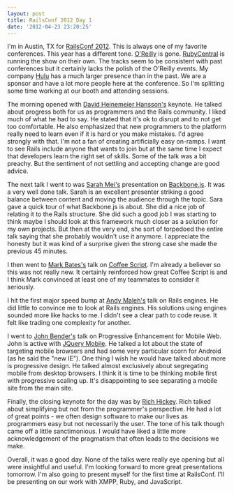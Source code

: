 ```yaml
---
layout: post
title: RailsConf 2012 Day 1
date: '2012-04-23 23:20:25'
---
```


I'm in Austin, TX for [RailsConf 2012][1]. This is always one of my favorite conferences. This year has a different tone. [O'Reilly][2] is gone. [RubyCentral][3] is running the show on their own. The tracks seem to be consistent with past conferences but it certainly lacks the polish of the O'Reilly events. My company [Hulu][4] has a much larger presence than in the past. We are a sponsor and have a lot more people here at the conference. So I'm splitting some time working at our booth and attending sessions.

The morning opened with [David Heinemeier Hansson's][5] keynote. He talked about progress both for us as programmers and the Rails community. I liked much of what he had to say. He stated that it's ok to disrupt and to not get too comfortable. He also emphasized that new programmers to the platform really need to learn even if it is hard or you make mistakes. I'd agree strongly with that. I'm not a fan of creating artificially easy on-ramps. I want to see Rails include anyone that wants to join but at the same time I expect that developers learn the right set of skills. Some of the talk was a bit preachy. But the sentiment of not settling and accepting change are good advice.

The next talk I went to was [Sarah Mei's][6] presentation on [Backbone.js][7]. It was a very well done talk. Sarah is an excellent presenter striking a good balance between content and moving the audience through the topic. Sara gave a quick tour of what Backbone.js is about. She did a nice job of relating it to the Rails structure. She did such a good job I was starting to think maybe I should look at this framework much closer as a solution for my own projects. But then at the very end, she sort of torpedoed the entire talk saying that she probably wouldn't use it anymore. I appreciate the honesty but it was kind of a surprise given the strong case she made the previous 45 minutes.

I then went to [Mark Bates's][8] talk on [Coffee Script][9]. I'm already a believer so this was not really new. It certainly reinforced how great Coffee Script is and I think Mark convinced at least one of my teammates to consider it seriously.

I hit the first major speed bump at [Andy Maleh's][10] talk on Rails engines. He
did little to convince me to look at Rails engines. His solutions using engines sounded more like hacks to me. I didn't see a clear path to code reuse. It felt like trading one complexity for another.

I went to [John Bender's][11] talk on Progressive Enhancement for Mobile Web. John is active with [JQuery Mobile][12]. He talked a lot about the state of targeting mobile browsers and had some very particular scorn for Android (as he said the "new IE"). One thing I wish he would have talked about more is progressive design. He talked almost exclusively about segregating mobile from desktop browsers. I think it is time to be thinking mobile first with progressive scaling up. It's disappointing to see separating a mobile site from the main site.

Finally, the closing keynote for the day was by [Rich Hickey][13]. Rich talked about simplifying but not from the programmer's perspective. He had a lot of great points - we often design software to make our lives as programmers easy but not necessarily the user. The tone of his talk though came off a little sanctimonious. I would have liked a little more acknowledgement of the pragmatism that often leads to the decisions we make.

Overall, it was a good day. None of the talks were really eye opening but all were insightful and useful. I'm looking forward to more great presentations tomorrow. I'm also going to present myself for the first time at RailsConf. I'll be presenting on our work with XMPP, Ruby, and JavaScript.

[1]: http://railsconf2012.com
[2]: http://oreilly.com
[3]: http://rubycentral.com
[4]: http://hulu.com
[5]: http://twitter.com/dhh
[6]: http://www.sarahmei.com
[7]: http://backbonejs.org
[8]: http://markbates.com
[9]: http://coffeescript.org
[10]: https://twitter.com/andymaleh
[11]: http://johnbender.us
[12]: http://jquerymobile.com
[13]: http://twitter.com/richhickey
